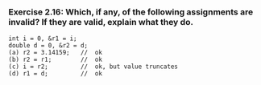 ### Exercise 2.16: Which, if any, of the following assignments are invalid? If they are valid, explain what they do.
    int i = 0, &r1 = i; 
    double d = 0, &r2 = d;
    (a) r2 = 3.14159;   //  ok  
    (b) r2 = r1;        //  ok
    (c) i = r2;         //  ok, but value truncates 
    (d) r1 = d;         //  ok 